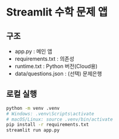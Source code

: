 # Streamlit 수학 문제 앱

## 구조
- app.py : 메인 앱
- requirements.txt : 의존성
- runtime.txt : Python 버전(Cloud용)
- data/questions.json : (선택) 문제은행

## 로컬 실행
```bash
python -m venv .venv
# Windows: .venv\Scripts\activate
# macOS/Linux: source .venv/bin/activate
pip install -r requirements.txt
streamlit run app.py
